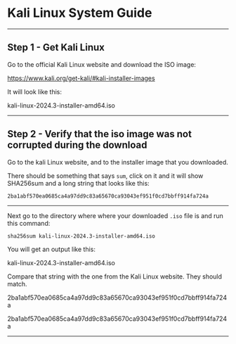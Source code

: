 # Kali Linux System Guide
_______________________________________________________________________________

## Step 1 - Get Kali Linux

Go to the official Kali Linux website and download the ISO image:

https://www.kali.org/get-kali/#kali-installer-images

It will look like this:

kali-linux-2024.3-installer-amd64.iso

_______________________________________________________________________________

## Step 2 - Verify that the iso image was not corrupted during the download

Go to the kali Linux website, and to the installer image that you downloaded.

There should be something that says `sum`, click on it and it 
will show SHA256sum and a long string that looks like this:

```
2ba1abf570ea0685ca4a97dd9c83a65670ca93043ef951f0cd7bbff914fa724a
```
_______________________________________________________________________________

Next go to the directory where where your downloaded `.iso` file is 
and run this command:

```
sha256sum kali-linux-2024.3-installer-amd64.iso
```

You will get an output like this:

kali-linux-2024.3-installer-amd64.iso

Compare that string with the one from the Kali Linux website.
They should match.

2ba1abf570ea0685ca4a97dd9c83a65670ca93043ef951f0cd7bbff914fa724a

2ba1abf570ea0685ca4a97dd9c83a65670ca93043ef951f0cd7bbff914fa724a 

_______________________________________________________________________________
